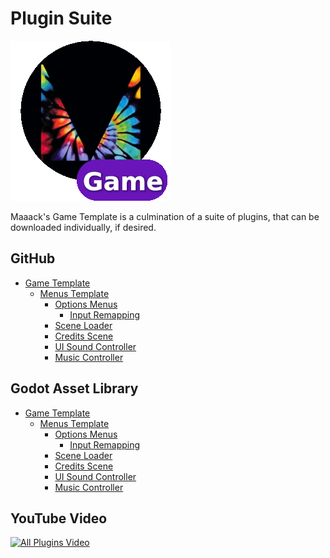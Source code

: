# Plugin Suite

![Plugins Suite](../media/maaacks-plugin-suite-256x256.gif)

Maaack's Game Template is a culmination of a suite of plugins, that can be downloaded individually, if desired.  

## GitHub

- [Game Template](https://github.com/Maaack/Godot-Game-Template) 
    - [Menus Template](https://github.com/Maaack/Godot-Menus-Template)
        - [Options Menus](https://github.com/Maaack/Godot-Options-Menus)
            - [Input Remapping](https://github.com/Maaack/Godot-Input-Remapping)
        - [Scene Loader](https://github.com/Maaack/Godot-Scene-Loader)
        - [Credits Scene](https://github.com/Maaack/Godot-Credits-Scene)
        - [UI Sound Controller](https://github.com/Maaack/Godot-UI-Sound-Controller)
        - [Music Controller](https://github.com/Maaack/Godot-Music-Controller)

## Godot Asset Library

- [Game Template](https://godotengine.org/asset-library/asset/2709) 
    - [Menus Template](https://godotengine.org/asset-library/asset/2899)
        - [Options Menus](https://godotengine.org/asset-library/asset/3058)
            - [Input Remapping](https://godotengine.org/asset-library/asset/4051)
        - [Scene Loader](https://godotengine.org/asset-library/asset/2896)
        - [Credits Scene](https://godotengine.org/asset-library/asset/2932)
        - [UI Sound Controller](https://godotengine.org/asset-library/asset/2897)
        - [Music Controller](https://godotengine.org/asset-library/asset/2898)

## YouTube Video

[![All Plugins Video](https://img.youtube.com/vi/3yzaUSaROhw/hqdefault.jpg)](https://youtu.be/3yzaUSaROhw)  

